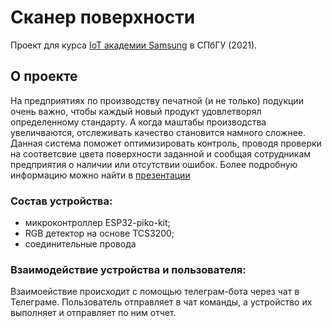 # Сканер поверхности
Проект для курса [IoT академии Samsung](https://www.samsung.com/ru/iotacademy/) в СПбГУ (2021).

## О проекте
На предприятиях по производству печатной (и не только) подукции очень важно, чтобы каждый новый продукт удовлетворял определенному стандарту. А когда маштабы производства увеличваются, отслеживать качество становится намного сложнее.
Данная система поможет оптимизировать контроль, проводя проверки на соответсвие цвета поверхности заданной и сообщая сотрудникам предприятия о наличии или отсутствии ошибок.
Более подробную информацию можно найти в [презентации](https://docs.google.com/presentation/d/18AFHwbCeLA-mY5IJTaP2wKUx5bwpEl5VA2HG1RhBtR4/edit?usp=sharing)

### Состав устройства:
- микроконтроллер ESP32-piko-kit;
- RGB детектор на основе TCS3200;
- соединительные провода

### Взаимодействие устройства и пользователя:
Взаимоействие происходит с помощью телеграм-бота через чат в Телеграме. Пользователь отправляет в чат команды, а устройство их выполняет и отправляет по ним отчет.
